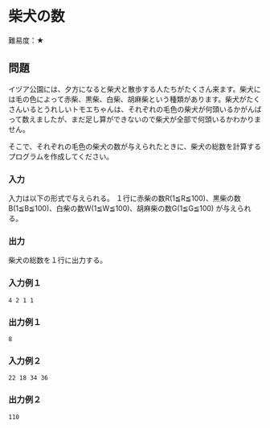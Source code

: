 # 柴犬の数 

難易度：★

## 問題
イヅア公園には、夕方になると柴犬と散歩する人たちがたくさん来ます。柴犬には毛の色によって赤柴、黒柴、白柴、胡麻柴という種類があります。柴犬がたくさんいるとうれしいトモエちゃんは、それぞれの毛色の柴犬が何頭いるかがんばって数えましたが、まだ足し算ができないので柴犬が全部で何頭いるかわかりません。

そこで、それぞれの毛色の柴犬の数が与えられたときに、柴犬の総数を計算するプログラムを作成してください。

### 入力
入力は以下の形式で与えられる。
１行に赤柴の数R(1≦R≦100)、黒柴の数B(1≦B≦100)、白柴の数W(1≦W≦100)、胡麻柴の数G(1≦G≦100)
が与えられる。

### 出力
柴犬の総数を１行に出力する。


### 入力例１ 
```
4 2 1 1
```

### 出力例１
```
8
```

### 入力例２ 
```
22 18 34 36
```

### 出力例２
```
110 
```